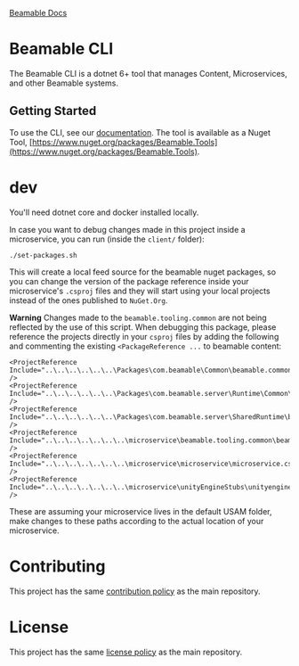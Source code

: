 [Beamable Docs](https://docs.beamable.com/docs/beamable-overview)

# Beamable CLI
The Beamable CLI is a dotnet 6+ tool that manages Content, Microservices, and other Beamable systems. 

## Getting Started
To use the CLI, see our [documentation](https://docs.beamable.com/docs/cli-guide-getting-started). The tool is available as a Nuget Tool, [https://www.nuget.org/packages/Beamable.Tools](https://www.nuget.org/packages/Beamable.Tools).


# dev
You'll need dotnet core and docker installed locally.

In case you want to debug changes made in this project inside a microservice, you can run (inside the `client/` folder):
```
./set-packages.sh
```

This will create a local feed source for the beamable nuget packages, so you can change the version of the package
reference inside your microservice's `.csproj` files and they will start using your local projects instead of the ones
published to `NuGet.Org`.

**Warning**
Changes made to the `beamable.tooling.common` are not being reflected by the use of this script. When debugging this
package, please reference the projects directly in your `csproj` files by adding the following and commenting the existing
`<PackageReference ...` to beamable content:

```
<ProjectReference Include="..\..\..\..\..\..\Packages\com.beamable\Common\beamable.common.csproj" />
<ProjectReference Include="..\..\..\..\..\..\Packages\com.beamable.server\Runtime\Common\beamable.server.common.csproj" />
<ProjectReference Include="..\..\..\..\..\..\Packages\com.beamable.server\SharedRuntime\beamable.server.csproj" />
<ProjectReference Include="..\..\..\..\..\..\..\microservice\beamable.tooling.common\beamable.tooling.common.csproj" />
<ProjectReference Include="..\..\..\..\..\..\..\microservice\microservice\microservice.csproj" />
<ProjectReference Include="..\..\..\..\..\..\..\microservice\unityEngineStubs\unityenginestubs.csproj" />
```

These are assuming your microservice lives in the default USAM folder, make changes to these paths according to
the actual location of your microservice.


# Contributing 
This project has the same [contribution policy](https://github.com/beamable/BeamableProduct/tree/main/README.md#Contributing) as the main repository.

# License 
This project has the same [license policy](https://github.com/beamable/BeamableProduct/tree/main/README.md#License) as the main repository.